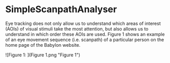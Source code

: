 # SimpleScanpathAnalyser

Eye tracking does not only allow us to understand which areas of interest (AOIs) of visual stimuli take the most attention, but also allows us to understand in which order these AOIs are used. Figure 1 shows an example of an eye movement sequence (i.e. scanpath) of a particular person on the home page of the Babylon website.


![Figure 1: ](Figure 1.png "Figure 1")
